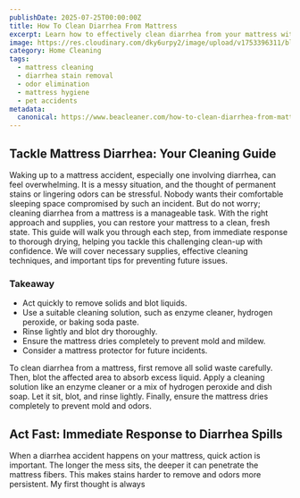 ```yaml
---
publishDate: 2025-07-25T00:00:00Z
title: How To Clean Diarrhea From Mattress
excerpt: Learn how to effectively clean diarrhea from your mattress with this comprehensive guide. Remove stains, eliminate odors, and restore freshness today.
image: https://res.cloudinary.com/dky6urpy2/image/upload/v1753396311/blog_image_1753396311_xy83n2.webp
category: Home Cleaning
tags:
  - mattress cleaning
  - diarrhea stain removal
  - odor elimination
  - mattress hygiene
  - pet accidents
metadata:
  canonical: https://www.beacleaner.com/how-to-clean-diarrhea-from-mattress
---
```


## Tackle Mattress Diarrhea: Your Cleaning Guide

Waking up to a mattress accident, especially one involving diarrhea, can feel overwhelming. It is a messy situation, and the thought of permanent stains or lingering odors can be stressful. Nobody wants their comfortable sleeping space compromised by such an incident. But do not worry; cleaning diarrhea from a mattress is a manageable task. With the right approach and supplies, you can restore your mattress to a clean, fresh state. This guide will walk you through each step, from immediate response to thorough drying, helping you tackle this challenging clean-up with confidence. We will cover necessary supplies, effective cleaning techniques, and important tips for preventing future issues.

### Takeaway

*   Act quickly to remove solids and blot liquids.
*   Use a suitable cleaning solution, such as enzyme cleaner, hydrogen peroxide, or baking soda paste.
*   Rinse lightly and blot dry thoroughly.
*   Ensure the mattress dries completely to prevent mold and mildew.
*   Consider a mattress protector for future incidents.

To clean diarrhea from a mattress, first remove all solid waste carefully. Then, blot the affected area to absorb excess liquid. Apply a cleaning solution like an enzyme cleaner or a mix of hydrogen peroxide and dish soap. Let it sit, blot, and rinse lightly. Finally, ensure the mattress dries completely to prevent mold and odors.

## Act Fast: Immediate Response to Diarrhea Spills

When a diarrhea accident happens on your mattress, quick action is important. The longer the mess sits, the deeper it can penetrate the mattress fibers. This makes stains harder to remove and odors more persistent. My first thought is always